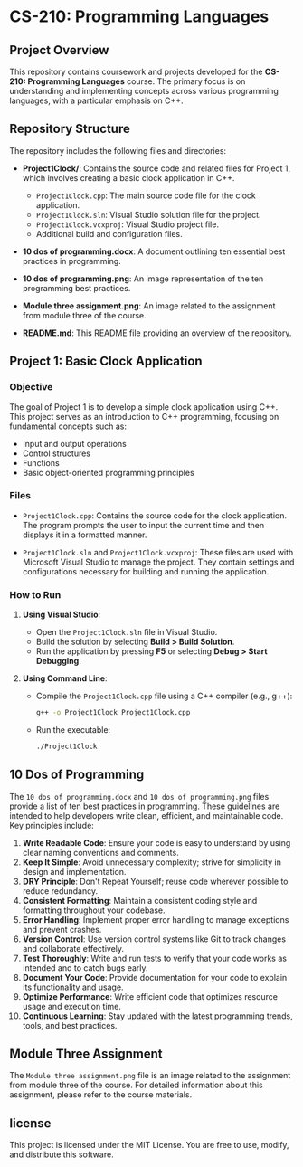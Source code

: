 # CS-210: Programming Languages

## Project Overview

This repository contains coursework and projects developed for the **CS-210: Programming Languages** course. The primary focus is on understanding and implementing concepts across various programming languages, with a particular emphasis on C++.

## Repository Structure

The repository includes the following files and directories:

- **Project1Clock/**: Contains the source code and related files for Project 1, which involves creating a basic clock application in C++.

  - `Project1Clock.cpp`: The main source code file for the clock application.
  - `Project1Clock.sln`: Visual Studio solution file for the project.
  - `Project1Clock.vcxproj`: Visual Studio project file.
  - Additional build and configuration files.

- **10 dos of programming.docx**: A document outlining ten essential best practices in programming.

- **10 dos of programming.png**: An image representation of the ten programming best practices.

- **Module three assignment.png**: An image related to the assignment from module three of the course.

- **README.md**: This README file providing an overview of the repository.

## Project 1: Basic Clock Application

### Objective

The goal of Project 1 is to develop a simple clock application using C++. This project serves as an introduction to C++ programming, focusing on fundamental concepts such as:

- Input and output operations
- Control structures
- Functions
- Basic object-oriented programming principles

### Files

- `Project1Clock.cpp`: Contains the source code for the clock application. The program prompts the user to input the current time and then displays it in a formatted manner.

- `Project1Clock.sln` and `Project1Clock.vcxproj`: These files are used with Microsoft Visual Studio to manage the project. They contain settings and configurations necessary for building and running the application.

### How to Run

1. **Using Visual Studio**:

   - Open the `Project1Clock.sln` file in Visual Studio.
   - Build the solution by selecting **Build > Build Solution**.
   - Run the application by pressing **F5** or selecting **Debug > Start Debugging**.

2. **Using Command Line**:
   - Compile the `Project1Clock.cpp` file using a C++ compiler (e.g., g++):
     ```bash
     g++ -o Project1Clock Project1Clock.cpp
     ```
   - Run the executable:
     ```bash
     ./Project1Clock
     ```

## 10 Dos of Programming

The `10 dos of programming.docx` and `10 dos of programming.png` files provide a list of ten best practices in programming. These guidelines are intended to help developers write clean, efficient, and maintainable code. Key principles include:

1. **Write Readable Code**: Ensure your code is easy to understand by using clear naming conventions and comments.
2. **Keep It Simple**: Avoid unnecessary complexity; strive for simplicity in design and implementation.
3. **DRY Principle**: Don't Repeat Yourself; reuse code wherever possible to reduce redundancy.
4. **Consistent Formatting**: Maintain a consistent coding style and formatting throughout your codebase.
5. **Error Handling**: Implement proper error handling to manage exceptions and prevent crashes.
6. **Version Control**: Use version control systems like Git to track changes and collaborate effectively.
7. **Test Thoroughly**: Write and run tests to verify that your code works as intended and to catch bugs early.
8. **Document Your Code**: Provide documentation for your code to explain its functionality and usage.
9. **Optimize Performance**: Write efficient code that optimizes resource usage and execution time.
10. **Continuous Learning**: Stay updated with the latest programming trends, tools, and best practices.

## Module Three Assignment

The `Module three assignment.png` file is an image related to the assignment from module three of the course. For detailed information about this assignment, please refer to the course materials.

## license
This project is licensed under the MIT License. You are free to use, modify, and distribute this software.
